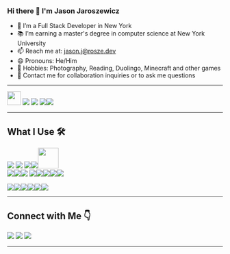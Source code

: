 ### Hi there 👋 I'm Jason Jaroszewicz 

- 🔭 I’m a Full Stack Developer in New York
- 📚 I’m earning a master's degree in computer science at New York University
- 📫 Reach me at: jason.j@rosze.dev
- 😄 Pronouns: He/Him
- 🚀 Hobbies: Photography, Reading, Duolingo, Minecraft and other games
- 👀 Contact me for collaboration inquiries or to ask me questions
<hr />

<img src="https://logodownload.org/wp-content/uploads/2022/01/nyu-logo-1.png" width="32" padding="16"> <img src="https://img.icons8.com/clouds/48/airplane-take-off.png"/> <img src="https://img.icons8.com/color/48/000000/book-reading.png"/> <img src="https://img.icons8.com/doodle/48/minecraft-grass-cube.png"/><img src="https://img.icons8.com/external-xnimrodx-lineal-color-xnimrodx/48/external-photography-seo-and-marketing-xnimrodx-lineal-color-xnimrodx.png"/>
<hr />

## What I Use 🛠
<img src="https://img.icons8.com/color/48/000000/javascript--v1.png"/>  <img src="https://img.icons8.com/color/48/000000/typescript.png"/>  <img src="https://img.icons8.com/color/48/000000/python--v1.png"/><img src="https://img.icons8.com/color/48/000000/java-coffee-cup-logo--v1.png"/><img src="https://www.svgrepo.com/show/373635/go-gopher.svg" width="48"/>  
<img src="https://img.icons8.com/color/48/vue-js.png"/><img src="https://img.icons8.com/color/48/000000/nodejs.png"/><img src="https://img.icons8.com/ultraviolet/40/000000/react--v1.png"/> <img src="https://img.icons8.com/color/48/000000/django.png"/><img src="https://img.icons8.com/color/48/000000/spring-logo.png"/><img src="https://img.icons8.com/color/48/tensorflow.png"/><img src="https://img.icons8.com/color/48/000000/mongodb.png"/><img src="https://img.icons8.com/color/48/000000/mysql-logo.png"/>   

<img src="https://img.icons8.com/color/48/000000/ubuntu--v1.png"/><img src="https://img.icons8.com/color/48/000000/mac-os-logo.png"/><img src="https://img.icons8.com/color/48/000000/windows-11.png"/><img src="https://img.icons8.com/color/48/000000/amazon-web-services.png"/><img src="https://img.icons8.com/fluency/48/jupyter.png"/><img src="https://img.icons8.com/color/48/visual-studio-code-2019.png"/>
<hr />

## Connect with Me 👇
[<img src="https://img.icons8.com/color/48/000000/linkedin.png"/>](https://www.linkedin.com/in/jason-jarosze/)
[<img src="https://img.icons8.com/color/48/000000/circled-envelope.png"/>](jason.j@rosze.dev)
[<img src="https://img.icons8.com/fluency/48/instagram-new.png"/>](https://www.instagram.com/jason.rosze/)
<hr />
